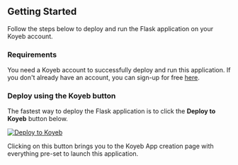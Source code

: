 ## Getting Started

Follow the steps below to deploy and run the Flask application on your Koyeb account.

### Requirements

You need a Koyeb account to successfully deploy and run this application. If you don't already have an account, you can sign-up for free [here](https://app.koyeb.com/auth/signup).

### Deploy using the Koyeb button

The fastest way to deploy the Flask application is to click the **Deploy to Koyeb** button below.

[![Deploy to Koyeb](https://www.koyeb.com/static/images/deploy/button.svg)](https://app.koyeb.com/deploy?type=git&repository=github.com/abdulsaboor938/Weather-Man&branch=main&name=weatherman-on-koyeb)

Clicking on this button brings you to the Koyeb App creation page with everything pre-set to launch this application.
